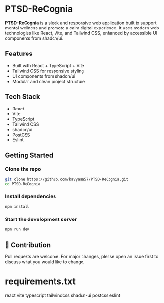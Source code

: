 # PTSD-ReCognia

**PTSD-ReCognia** is a sleek and responsive web application built to support mental wellness and promote a calm digital experience. It uses modern web technologies like React, Vite, and Tailwind CSS, enhanced by accessible UI components from shadcn/ui.

## Features

- Built with React + TypeScript + Vite
- Tailwind CSS for responsive styling
- UI components from shadcn/ui
- Modular and clean project structure

## Tech Stack

- React
- Vite
- TypeScript
- Tailwind CSS
- shadcn/ui
- PostCSS
- Eslint

## Getting Started

### Clone the repo

```bash
git clone https://github.com/kavyaaa57/PTSD-ReCognia.git
cd PTSD-ReCognia
```

### Install dependencies

```bash
npm install
```

### Start the development server

```bash
npm run dev
```

## 🤝 Contribution

Pull requests are welcome. For major changes, please open an issue first to discuss what you would like to change.


# requirements.txt 

react
vite
typescript
tailwindcss
shadcn-ui
postcss
eslint
